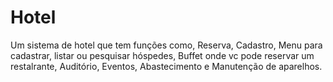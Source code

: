 <h1> Hotel </h1>
<p>Um sistema de hotel que tem funções como, Reserva, Cadastro, Menu para cadastrar, listar ou pesquisar hóspedes, Buffet onde vc pode reservar um restalrante, Auditório, Eventos, Abastecimento e Manutenção de aparelhos. </p>
